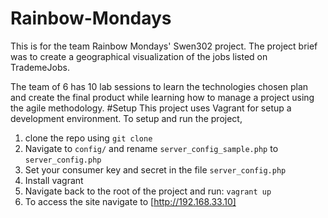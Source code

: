 # Rainbow-Mondays
This is for the team Rainbow Mondays' Swen302 project. The project brief was to create a geographical visualization of the jobs listed on TrademeJobs.

The team of 6 has 10 lab sessions to learn the technologies chosen plan and create the final product while learning how to manage a project using the agile methodology.
#Setup
This project uses Vagrant for setup a development environment. To setup and run the project, 
1. clone the repo using ```git clone```
2. Navigate to `config/` and rename `server_config_sample.php` to `server_config.php`
3. Set your consumer key and secret in the file `server_config.php` 
4. Install vagrant
5. Navigate back to the root of the project and run:
```vagrant up```
6. To access the site navigate to [http://192.168.33.10]
